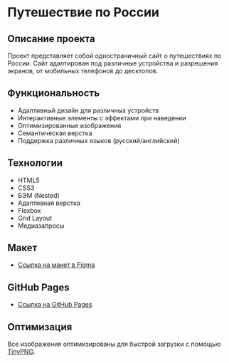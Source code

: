 # Путешествие по России

## Описание проекта
Проект представляет собой одностраничный сайт о путешествиях по России. Сайт адаптирован под различные устройства и разрешения экранов, от мобильных телефонов до десктопов.

## Функциональность
- Адаптивный дизайн для различных устройств
- Интерактивные элементы с эффектами при наведении
- Оптимизированные изображения
- Семантическая верстка
- Поддержка различных языков (русский/английский)

## Технологии
- HTML5
- CSS3
- БЭМ (Nested)
- Адаптивная верстка
- Flexbox
- Grid Layout
- Медиазапросы

## Макет
* [Ссылка на макет в Figma](https://www.figma.com/file/5S2WSbEFL6awjVWJ0NWL8Q/Sprint-3_-Russia-_-desktop-mobile?node-id=28503%3A0)

## GitHub Pages
* [Ссылка на GitHub Pages](https://darkingrd.github.io/russian-travel-main/)

## Оптимизация
Все изображения оптимизированы для быстрой загрузки с помощью [TinyPNG](https://tinypng.com/).
